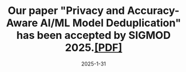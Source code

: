 ---
title: 'Our paper "Privacy and Accuracy-Aware AI/ML Model Deduplication" has been accepted by SIGMOD 2025.[[PDF]](https://arxiv.org/pdf/2503.02862)'
date: 2025-1-31
---